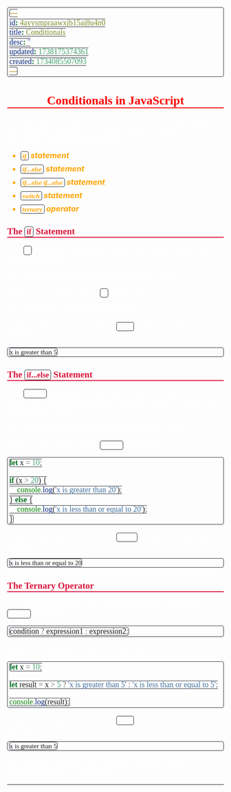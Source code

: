 ```yaml
---
id: 4ayysmpraawxjb15aj8u4n0
title: Conditionals
desc: ''
updated: 1738175374361
created: 1734085507093
---
```


<style>
    * { font-size: 18px; }
    h1 {
        color: red;
        font-weight: bold;
        border-bottom: 2px solid red; 
        font-family: 'Algerian';
        text-align: center;
        font-size: 2em;
    }
    h2 { 
        color: crimson; 
        font-weight: bold;
        font-family: 'Algerian'; 
        border-bottom: 2px solid crimson;
        font-size: 1.5em;
    }
    h3 { 
        color: rgb(255, 0, 127);
        font-weight: bold;
        text-decoration: underline;
        font-size: 1.2em;
        font-size: 1.2em;
    }
    h4 { 
        color: rgb(0, 255, 255);
        font-weight: bold;
        text-decoration: underline;
        font-size: 1em; 
    }
    h5 { 
        color: darkblue;
        font-weight: bold;
        font-style: italic;
        font-size: 0.9em;
    }
    code {
        font-family: 'Cascadia Code';
        border: 1px solid #282A36; 
        border-radius: 4px; 
        padding: 1px 4px; 
    }
    pre {
        font-family: 'Cascadia Code';
        border: 1px solid #282A36; 
        border-radius: 4px; 
        padding: 1px 4px; 
    }
    p { 
        font-style: 'Cascadia Code';
        color: white;
    }
    li { 
        margin-bottom: 10px;
        font-style: italic;
        font-weight: bold;
        color: orange;
    }
    ul { 
        margin-bottom: 10px;
        font-style: italic;
        font-weight: bold;
        color: orange;
    }
    b {
        font-weight: bold;
        color: rgb(255, 0, 0); 
    }
    u {
        text-decoration: underline;
        font-weight: bold;
        font-style: italic; 
    }
    a {
        color: #98c379;
        text-decoration: none;
    }
        a:hover {
        text-decoration: underline;
    }
    i {
        font-style: italic;
        color: yellow;
    }
</style>

# Conditionals in JavaScript

Conditionals are used to perform different actions based on different conditions. In JavaScript, we have the following conditional statements:

-   `if` statement
-   `if...else` statement
-   `if...else if...else` statement
-   `switch` statement
-   `ternary` operator

## The `if` Statement

The `if` statement executes a block of code if a specified condition is true.

![[js.syntax.conditionals#If-Statement-Syntax]]

Here is an example of an `if` statement:

![[js.syntax.conditionals#Example]]

In this example, the condition `x > 5` is true, so the output will be:

```
x is greater than 5
```

## The `if...else` Statement

The `if...else` statement executes a block of code if a specified condition is true and another block of code if the condition is false.

![[js.syntax.conditionals#ifelse-statement-syntax]]

Here is an example of an `if...else` statement:

```javascript
let x = 10;

if (x > 20) {
    console.log('x is greater than 20');
} else {
    console.log('x is less than or equal to 20');
}
```

In this example, the condition `x > 20` is false, so the output will be:

```
x is less than or equal to 20
```

## The Ternary Operator

The ternary operator is a shorthand way of writing an `if...else` statement.

```javascript
condition ? expression1 : expression2;
```

Here is an example of the ternary operator:

```javascript
let x = 10;

let result = x > 5 ? 'x is greater than 5' : 'x is less than or equal to 5';

console.log(result);
```

In this example, the condition `x > 5` is true, so the output will be:

```
x is greater than 5
```

The ternary operator can be used to assign values to variables based on conditions.

---
